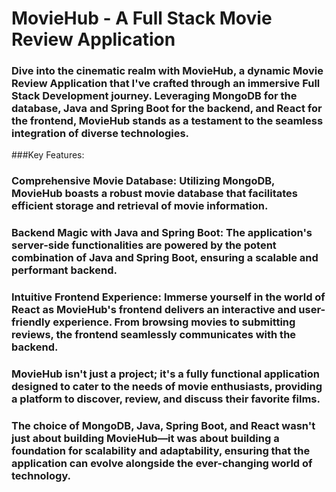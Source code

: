 # MovieHub - A Full Stack Movie Review Application

### Dive into the cinematic realm with MovieHub, a dynamic Movie Review Application that I've crafted through an immersive Full Stack Development journey. Leveraging MongoDB for the database, Java and Spring Boot for the backend, and React for the frontend, MovieHub stands as a testament to the seamless integration of diverse technologies.

###Key Features:

### Comprehensive Movie Database: Utilizing MongoDB, MovieHub boasts a robust movie database that facilitates efficient storage and retrieval of movie information.

### Backend Magic with Java and Spring Boot: The application's server-side functionalities are powered by the potent combination of Java and Spring Boot, ensuring a scalable and performant backend.

### Intuitive Frontend Experience: Immerse yourself in the world of React as MovieHub's frontend delivers an interactive and user-friendly experience. From browsing movies to submitting reviews, the frontend seamlessly communicates with the backend.

### MovieHub isn't just a project; it's a fully functional application designed to cater to the needs of movie enthusiasts, providing a platform to discover, review, and discuss their favorite films.

### The choice of MongoDB, Java, Spring Boot, and React wasn't just about building MovieHub—it was about building a foundation for scalability and adaptability, ensuring that the application can evolve alongside the ever-changing world of technology.

